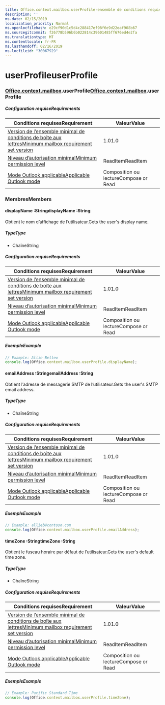 ```yaml
---
title: Office.context.mailbox.userProfile-ensemble de conditions requises 1.3
description: ''
ms.date: 02/15/2019
localization_priority: Normal
ms.openlocfilehash: e29cf90d1c5d4c288417ef98f6e9d22eaf908b67
ms.sourcegitcommit: f26778b596b6b022814c39601485ff676ed4e2fa
ms.translationtype: MT
ms.contentlocale: fr-FR
ms.lasthandoff: 02/16/2019
ms.locfileid: "30067929"
---
```

# <a name="userprofile"></a><span data-ttu-id="d2493-102">userProfile</span><span class="sxs-lookup"><span data-stu-id="d2493-102">userProfile</span></span>

### <a name="officeofficemdcontextofficecontextmdmailboxofficecontextmailboxmduserprofile"></a><span data-ttu-id="d2493-103">[Office](Office.md)[.context](Office.context.md)[.mailbox](Office.context.mailbox.md).userProfile</span><span class="sxs-lookup"><span data-stu-id="d2493-103">[Office](Office.md)[.context](Office.context.md)[.mailbox](Office.context.mailbox.md).userProfile</span></span>

##### <a name="requirements"></a><span data-ttu-id="d2493-104">Configuration requise</span><span class="sxs-lookup"><span data-stu-id="d2493-104">Requirements</span></span>

|<span data-ttu-id="d2493-105">Conditions requises</span><span class="sxs-lookup"><span data-stu-id="d2493-105">Requirement</span></span>| <span data-ttu-id="d2493-106">Valeur</span><span class="sxs-lookup"><span data-stu-id="d2493-106">Value</span></span>|
|---|---|
|[<span data-ttu-id="d2493-107">Version de l’ensemble minimal de conditions de boîte aux lettres</span><span class="sxs-lookup"><span data-stu-id="d2493-107">Minimum mailbox requirement set version</span></span>](/office/dev/add-ins/reference/requirement-sets/outlook-api-requirement-sets)| <span data-ttu-id="d2493-108">1.0</span><span class="sxs-lookup"><span data-stu-id="d2493-108">1.0</span></span>|
|[<span data-ttu-id="d2493-109">Niveau d’autorisation minimal</span><span class="sxs-lookup"><span data-stu-id="d2493-109">Minimum permission level</span></span>](https://docs.microsoft.com/outlook/add-ins/understanding-outlook-add-in-permissions)| <span data-ttu-id="d2493-110">ReadItem</span><span class="sxs-lookup"><span data-stu-id="d2493-110">ReadItem</span></span>|
|[<span data-ttu-id="d2493-111">Mode Outlook applicable</span><span class="sxs-lookup"><span data-stu-id="d2493-111">Applicable Outlook mode</span></span>](https://docs.microsoft.com/outlook/add-ins/#extension-points)| <span data-ttu-id="d2493-112">Composition ou lecture</span><span class="sxs-lookup"><span data-stu-id="d2493-112">Compose or Read</span></span>|

### <a name="members"></a><span data-ttu-id="d2493-113">Membres</span><span class="sxs-lookup"><span data-stu-id="d2493-113">Members</span></span>

####  <a name="displayname-string"></a><span data-ttu-id="d2493-114">displayName :String</span><span class="sxs-lookup"><span data-stu-id="d2493-114">displayName :String</span></span>

<span data-ttu-id="d2493-115">Obtient le nom d’affichage de l’utilisateur.</span><span class="sxs-lookup"><span data-stu-id="d2493-115">Gets the user's display name.</span></span>

##### <a name="type"></a><span data-ttu-id="d2493-116">Type</span><span class="sxs-lookup"><span data-stu-id="d2493-116">Type</span></span>

*   <span data-ttu-id="d2493-117">Chaîne</span><span class="sxs-lookup"><span data-stu-id="d2493-117">String</span></span>

##### <a name="requirements"></a><span data-ttu-id="d2493-118">Configuration requise</span><span class="sxs-lookup"><span data-stu-id="d2493-118">Requirements</span></span>

|<span data-ttu-id="d2493-119">Conditions requises</span><span class="sxs-lookup"><span data-stu-id="d2493-119">Requirement</span></span>| <span data-ttu-id="d2493-120">Valeur</span><span class="sxs-lookup"><span data-stu-id="d2493-120">Value</span></span>|
|---|---|
|[<span data-ttu-id="d2493-121">Version de l’ensemble minimal de conditions de boîte aux lettres</span><span class="sxs-lookup"><span data-stu-id="d2493-121">Minimum mailbox requirement set version</span></span>](/office/dev/add-ins/reference/requirement-sets/outlook-api-requirement-sets)| <span data-ttu-id="d2493-122">1.0</span><span class="sxs-lookup"><span data-stu-id="d2493-122">1.0</span></span>|
|[<span data-ttu-id="d2493-123">Niveau d’autorisation minimal</span><span class="sxs-lookup"><span data-stu-id="d2493-123">Minimum permission level</span></span>](https://docs.microsoft.com/outlook/add-ins/understanding-outlook-add-in-permissions)| <span data-ttu-id="d2493-124">ReadItem</span><span class="sxs-lookup"><span data-stu-id="d2493-124">ReadItem</span></span>|
|[<span data-ttu-id="d2493-125">Mode Outlook applicable</span><span class="sxs-lookup"><span data-stu-id="d2493-125">Applicable Outlook mode</span></span>](https://docs.microsoft.com/outlook/add-ins/#extension-points)| <span data-ttu-id="d2493-126">Composition ou lecture</span><span class="sxs-lookup"><span data-stu-id="d2493-126">Compose or Read</span></span>|

##### <a name="example"></a><span data-ttu-id="d2493-127">Exemple</span><span class="sxs-lookup"><span data-stu-id="d2493-127">Example</span></span>

```javascript
// Example: Allie Bellew
console.log(Office.context.mailbox.userProfile.displayName);
```

####  <a name="emailaddress-string"></a><span data-ttu-id="d2493-128">emailAddress :String</span><span class="sxs-lookup"><span data-stu-id="d2493-128">emailAddress :String</span></span>

<span data-ttu-id="d2493-129">Obtient l’adresse de messagerie SMTP de l’utilisateur.</span><span class="sxs-lookup"><span data-stu-id="d2493-129">Gets the user's SMTP email address.</span></span>

##### <a name="type"></a><span data-ttu-id="d2493-130">Type</span><span class="sxs-lookup"><span data-stu-id="d2493-130">Type</span></span>

*   <span data-ttu-id="d2493-131">Chaîne</span><span class="sxs-lookup"><span data-stu-id="d2493-131">String</span></span>

##### <a name="requirements"></a><span data-ttu-id="d2493-132">Configuration requise</span><span class="sxs-lookup"><span data-stu-id="d2493-132">Requirements</span></span>

|<span data-ttu-id="d2493-133">Conditions requises</span><span class="sxs-lookup"><span data-stu-id="d2493-133">Requirement</span></span>| <span data-ttu-id="d2493-134">Valeur</span><span class="sxs-lookup"><span data-stu-id="d2493-134">Value</span></span>|
|---|---|
|[<span data-ttu-id="d2493-135">Version de l’ensemble minimal de conditions de boîte aux lettres</span><span class="sxs-lookup"><span data-stu-id="d2493-135">Minimum mailbox requirement set version</span></span>](/office/dev/add-ins/reference/requirement-sets/outlook-api-requirement-sets)| <span data-ttu-id="d2493-136">1.0</span><span class="sxs-lookup"><span data-stu-id="d2493-136">1.0</span></span>|
|[<span data-ttu-id="d2493-137">Niveau d’autorisation minimal</span><span class="sxs-lookup"><span data-stu-id="d2493-137">Minimum permission level</span></span>](https://docs.microsoft.com/outlook/add-ins/understanding-outlook-add-in-permissions)| <span data-ttu-id="d2493-138">ReadItem</span><span class="sxs-lookup"><span data-stu-id="d2493-138">ReadItem</span></span>|
|[<span data-ttu-id="d2493-139">Mode Outlook applicable</span><span class="sxs-lookup"><span data-stu-id="d2493-139">Applicable Outlook mode</span></span>](https://docs.microsoft.com/outlook/add-ins/#extension-points)| <span data-ttu-id="d2493-140">Composition ou lecture</span><span class="sxs-lookup"><span data-stu-id="d2493-140">Compose or Read</span></span>|

##### <a name="example"></a><span data-ttu-id="d2493-141">Exemple</span><span class="sxs-lookup"><span data-stu-id="d2493-141">Example</span></span>

```javascript
// Example: allieb@contoso.com
console.log(Office.context.mailbox.userProfile.emailAddress);
```

####  <a name="timezone-string"></a><span data-ttu-id="d2493-142">timeZone :String</span><span class="sxs-lookup"><span data-stu-id="d2493-142">timeZone :String</span></span>

<span data-ttu-id="d2493-143">Obtient le fuseau horaire par défaut de l’utilisateur.</span><span class="sxs-lookup"><span data-stu-id="d2493-143">Gets the user's default time zone.</span></span>

##### <a name="type"></a><span data-ttu-id="d2493-144">Type</span><span class="sxs-lookup"><span data-stu-id="d2493-144">Type</span></span>

*   <span data-ttu-id="d2493-145">Chaîne</span><span class="sxs-lookup"><span data-stu-id="d2493-145">String</span></span>

##### <a name="requirements"></a><span data-ttu-id="d2493-146">Configuration requise</span><span class="sxs-lookup"><span data-stu-id="d2493-146">Requirements</span></span>

|<span data-ttu-id="d2493-147">Conditions requises</span><span class="sxs-lookup"><span data-stu-id="d2493-147">Requirement</span></span>| <span data-ttu-id="d2493-148">Valeur</span><span class="sxs-lookup"><span data-stu-id="d2493-148">Value</span></span>|
|---|---|
|[<span data-ttu-id="d2493-149">Version de l’ensemble minimal de conditions de boîte aux lettres</span><span class="sxs-lookup"><span data-stu-id="d2493-149">Minimum mailbox requirement set version</span></span>](/office/dev/add-ins/reference/requirement-sets/outlook-api-requirement-sets)| <span data-ttu-id="d2493-150">1.0</span><span class="sxs-lookup"><span data-stu-id="d2493-150">1.0</span></span>|
|[<span data-ttu-id="d2493-151">Niveau d’autorisation minimal</span><span class="sxs-lookup"><span data-stu-id="d2493-151">Minimum permission level</span></span>](https://docs.microsoft.com/outlook/add-ins/understanding-outlook-add-in-permissions)| <span data-ttu-id="d2493-152">ReadItem</span><span class="sxs-lookup"><span data-stu-id="d2493-152">ReadItem</span></span>|
|[<span data-ttu-id="d2493-153">Mode Outlook applicable</span><span class="sxs-lookup"><span data-stu-id="d2493-153">Applicable Outlook mode</span></span>](https://docs.microsoft.com/outlook/add-ins/#extension-points)| <span data-ttu-id="d2493-154">Composition ou lecture</span><span class="sxs-lookup"><span data-stu-id="d2493-154">Compose or Read</span></span>|

##### <a name="example"></a><span data-ttu-id="d2493-155">Exemple</span><span class="sxs-lookup"><span data-stu-id="d2493-155">Example</span></span>

```javascript
// Example: Pacific Standard Time
console.log(Office.context.mailbox.userProfile.timeZone);
```
